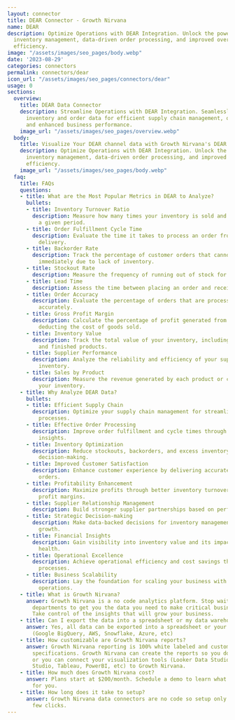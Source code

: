 ```yaml
---
layout: connector
title: DEAR Connector - Growth Nirvana
name: DEAR
description: Optimize Operations with DEAR Integration. Unlock the power of streamlined
  inventory management, data-driven order processing, and improved overall business
  efficiency.
image: "/assets/images/seo_pages/body.webp"
date: '2023-08-29'
categories: connectors
permalink: connectors/dear
icon_url: "/assets/images/seo_pages/connectors/dear"
usage: 0
sections:
  overview:
    title: DEAR Data Connector
    description: Streamline Operations with DEAR Integration. Seamlessly integrate
      inventory and order data for efficient supply chain management, optimized processes,
      and enhanced business performance.
    image_url: "/assets/images/seo_pages/overview.webp"
  body:
    title: Visualize Your DEAR channel data with Growth Nirvana's DEAR Connector
    description: Optimize Operations with DEAR Integration. Unlock the power of streamlined
      inventory management, data-driven order processing, and improved overall business
      efficiency.
    image_url: "/assets/images/seo_pages/body.webp"
  faq:
    title: FAQs
    questions:
    - title: What are the Most Popular Metrics in DEAR to Analyze?
      bullets:
      - title: Inventory Turnover Ratio
        description: Measure how many times your inventory is sold and replaced within
          a given period.
      - title: Order Fulfillment Cycle Time
        description: Evaluate the time it takes to process an order from receipt to
          delivery.
      - title: Backorder Rate
        description: Track the percentage of customer orders that cannot be fulfilled
          immediately due to lack of inventory.
      - title: Stockout Rate
        description: Measure the frequency of running out of stock for specific items.
      - title: Lead Time
        description: Assess the time between placing an order and receiving the inventory.
      - title: Order Accuracy
        description: Evaluate the percentage of orders that are processed and delivered
          accurately.
      - title: Gross Profit Margin
        description: Calculate the percentage of profit generated from sales after
          deducting the cost of goods sold.
      - title: Inventory Value
        description: Track the total value of your inventory, including raw materials
          and finished products.
      - title: Supplier Performance
        description: Analyze the reliability and efficiency of your suppliers in delivering
          inventory.
      - title: Sales by Product
        description: Measure the revenue generated by each product or category within
          your inventory.
    - title: Why Analyze DEAR Data?
      bullets:
      - title: Efficient Supply Chain
        description: Optimize your supply chain management for streamlined inventory
          processes.
      - title: Effective Order Processing
        description: Improve order fulfillment and cycle times through data-driven
          insights.
      - title: Inventory Optimization
        description: Reduce stockouts, backorders, and excess inventory with informed
          decision-making.
      - title: Improved Customer Satisfaction
        description: Enhance customer experience by delivering accurate and timely
          orders.
      - title: Profitability Enhancement
        description: Maximize profits through better inventory turnover and gross
          profit margins.
      - title: Supplier Relationship Management
        description: Build stronger supplier partnerships based on performance analysis.
      - title: Strategic Decision-making
        description: Make data-backed decisions for inventory management and business
          growth.
      - title: Financial Insights
        description: Gain visibility into inventory value and its impact on your financial
          health.
      - title: Operational Excellence
        description: Achieve operational efficiency and cost savings through optimized
          processes.
      - title: Business Scalability
        description: Lay the foundation for scaling your business with streamlined
          operations.
    - title: What is Growth Nirvana?
      answer: Growth Nirvana is a no code analytics platform. Stop waiting for other
        departments to get you the data you need to make critical business decisions.
        Take control of the insights that will grow your business.
    - title: Can I export the data into a spreadsheet or my data warehouse?
      answer: Yes, all data can be exported into a spreadsheet or your data warehouse
        (Google BigQuery, AWS, Snowflake, Azure, etc)
    - title: How customizable are Growth Nirvana reports?
      answer: Growth Nirvana reporting is 100% white labeled and customized to your
        specifications. Growth Nirvana can create the reports so you don’t have to
        or you can connect your visualization tools (Looker Data Studio/Google Data
        Studio, Tableau, PowerBI, etc) to Growth Nirvana.
    - title: How much does Growth Nirvana cost?
      answer: Plans start at $200/month. Schedule a demo to learn what plan is best
        for you.
    - title: How long does it take to setup?
      answer: Growth Nirvana data connectors are no code so setup only requires a
        few clicks.
---
```

